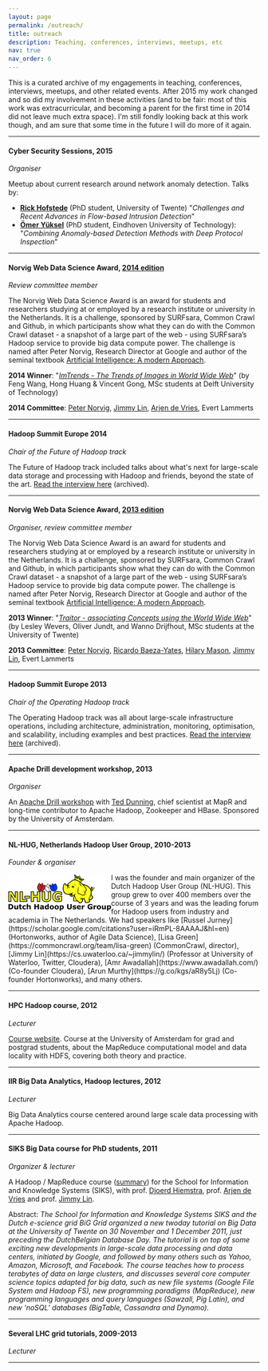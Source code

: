 ```yaml
---
layout: page
permalink: /outreach/
title: outreach
description: Teaching, conferences, interviews, meetups, etc
nav: true
nav_order: 6
---
```


This is a curated archive of my engagements in teaching, conferences, interviews, meetups, and other related events. After 2015 my work changed and so did my involvement in these activities (and to be fair: most of this work was extracurricular, and becoming a parent for the first time in 2014 did not leave much extra space). I'm still fondly looking back at this work though, and am sure that some time in the future I will do more of it again.

---

#### <i class="fa-solid fa-hashtag"></i> Cyber Security Sessions, 2015

_Organiser_

Meetup about current research around network anomaly detection. Talks by:

- **[Rick Hofstede](https://www.linkedin.com/in/rhofstede/)** (PhD student, University of Twente) "_Challenges and Recent Advances in Flow-based Intrusion Detection_"
- **[Ömer Yüksel](https://www.linkedin.com/in/omersyuksel/)** (PhD student, Eindhoven University of Technology): "_Combining Anomaly-based Detection Methods with Deep Protocol Inspection_"

---

#### <i class="fa-solid fa-hashtag"></i> Norvig Web Data Science Award, [2014 edition](https://norvigaward.github.io/learnmore.html)

_Review committee member_

The Norvig Web Data Science Award is an award for students and researchers studying at or employed by a research institute or university in the Netherlands. It is a challenge, sponsored by SURFsara, Common Crawl and Github, in which participants show what they can do with the Common Crawl dataset - a snapshot of a large part of the web - using SURFsara’s Hadoop service to provide big data compute power. The challenge is named after Peter Norvig, Research Director at Google and author of the seminal textbook [Artificial Intelligence: A modern Approach](http://www.cs.berkeley.edu/~russell/aima.html).

**2014 Winner**: "_[ImTrends - The Trends of Images in World Wide Web](https://github.com/norvigaward/naward07/wiki)_" (by Feng Wang, Hong Huang & Vincent Gong, MSc students at Delft University of Technology)

**2014 Committee**: [Peter Norvig](https://www.norvig.com/), [Jimmy Lin](https://cs.uwaterloo.ca/~jimmylin/), [Arjen de Vries](https://www.ru.nl/personen/vries-a-de), Evert Lammerts

---

#### <i class="fa-solid fa-hashtag"></i> Hadoop Summit Europe 2014

_Chair of the Future of Hadoop track_

The Future of Hadoop track included talks about what's next for large-scale data storage and processing with Hadoop and friends, beyond the state of the art. [Read the interview here](https://web.archive.org/web/20140823135750/http://hadoopsummit.org/amsterdam-blog/track-chair-interview-evert-lammerts/) (archived).

---

#### <i class="fa-solid fa-hashtag"></i> Norvig Web Data Science Award, [2013 edition](https://norvigaward.github.io/2012/learnmore.html)

_Organiser, review committee member_

The Norvig Web Data Science Award is an award for students and researchers studying at or employed by a research institute or university in the Netherlands. It is a challenge, sponsored by SURFsara, Common Crawl and Github, in which participants show what they can do with the Common Crawl dataset - a snapshot of a large part of the web - using SURFsara’s Hadoop service to provide big data compute power. The challenge is named after Peter Norvig, Research Director at Google and author of the seminal textbook [Artificial Intelligence: A modern Approach](http://www.cs.berkeley.edu/~russell/aima.html).

**2013 Winner**: "_[Traitor - associating Concepts using the World Wide Web](https://github.com/norvigaward/2012-naward13/wiki)_" (by Lesley Wevers, Oliver Jundt, and Wanno Drijfhout, MSc students at the University of Twente)

**2013 Committee**: [Peter Norvig](https://www.norvig.com/), [Ricardo Baeza-Yates](https://users.dcc.uchile.cl/~rbaeza/), [Hilary Mason](https://hilarymason.com/), [Jimmy Lin](https://cs.uwaterloo.ca/~jimmylin/), Evert Lammerts

---

#### <i class="fa-solid fa-hashtag"></i> Hadoop Summit Europe 2013

_Chair of the Operating Hadoop track_

The Operating Hadoop track was all about large-scale infrastructure operations, including architecture, administration, monitoring, optimisation, and scalability, including examples and best practices. [Read the interview here](https://web.archive.org/web/20130219014452/http://hadoopsummit.org/amsterdam-blog/meet-the-track-chairs-evert-lammerts-of-the-operating-hadoop-track/) (archived).

---

#### <i class="fa-solid fa-hashtag"></i> Apache Drill development workshop, 2013

_Organiser_

An [Apache Drill workshop](https://web.archive.org/web/20150819141536/http://www.eventbrite.com/e/apache-drill-development-workshop-by-ted-dunning-registration-5555424424) with [Ted Dunning](https://scholar.google.com/citations?hl=en&user=t-pYfwUAAAAJ&view_op=list_works&sortby=pubdate), chief scientist at MapR and long-time contributor to Apache Hadoop, Zookeeper and HBase. Sponsored by the University of Amsterdam.

---

#### <i class="fa-solid fa-hashtag"></i> NL-HUG, Netherlands Hadoop User Group, 2010-2013

_Founder & organiser_

<img align="left" src="/assets/img/nl-hug.png" />
I was the founder and main organizer of the Dutch Hadoop User Group (NL-HUG). This group grew to over 400 members over the course of 3 years and was the leading forum for Hadoop users from industry and academia in The Netherlands. We had speakers like [Russel Jurney](https://scholar.google.com/citations?user=iRmPL-8AAAAJ&hl=en) (Hortonworks, author of Agile Data Science), [Lisa Green](https://commoncrawl.org/team/lisa-green) (CommonCrawl, director), [Jimmy Lin](https://cs.uwaterloo.ca/~jimmylin/) (Professor at University of Waterloo, Twitter, Cloudera), [Amr Awadallah](https://www.awadallah.com/) (Co-founder Cloudera), [Arun Murthy](https://g.co/kgs/aR8y5Lj) (Co-founder Hortonworks), and many others.

---

#### <i class="fa-solid fa-hashtag"></i> HPC Hadoop course, 2012

_Lecturer_

[Course website](https://hpc.uva.nl/). Course at the University of Amsterdam for grad and postgrad students, about the MapReduce computational model and data locality with HDFS, covering both theory and practice.

---

#### <i class="fa-solid fa-hashtag"></i> IIR Big Data Analytics, Hadoop lectures, 2012

_Lecturer_

Big Data Analytics course centered around large scale data processing with Apache Hadoop.

---

#### <i class="fa-solid fa-hashtag"></i> SIKS Big Data course for PhD students, 2011

_Organizer & lecturer_

A Hadoop / MapReduce course ([summary](https://repository.ubn.ru.nl/bitstream/handle/2066/227275/227275.pdf?sequence=1)) for the School for Information and Knowledge Systems (SIKS), with prof. [Djoerd Hiemstra](https://www.ru.nl/personen/hiemstra-d), prof. [Arjen de Vries](https://www.ru.nl/personen/vries-a-de) and prof. [Jimmy Lin](https://cs.uwaterloo.ca/~jimmylin/).

Abstract: _The School for Information and Knowledge Systems SIKS and the Dutch e-science grid BiG Grid organized a new twoday tutorial on Big Data at the University of Twente on 30 November and 1 December 2011, just preceding the DutchBelgian Database Day. The tutorial is on top of some exciting new developments in large-scale data processing and data centers, initiated by Google, and followed by many others such as Yahoo, Amazon, Microsoft, and Facebook. The course teaches how to process terabytes of data on large clusters, and discusses several core computer science topics adapted for big data, such as new file systems (Google File System and Hadoop FS), new programming paradigms (MapReduce), new programming languages and query languages (Sawzall, Pig Latin), and new ‘noSQL’ databases (BigTable, Cassandra and Dynamo)._

---

#### <i class="fa-solid fa-hashtag"></i> Several LHC grid tutorials, 2009-2013

_Lecturer_

---
